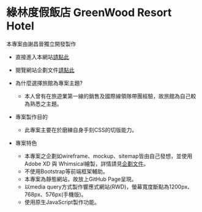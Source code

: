 # 綠林度假飯店 GreenWood Resort Hotel 
本專案由謝昌晉獨立開發製作
+ 直接進入本網站[請點此](https://hcc3860.github.io/personal_project/home.html)
+ 閱覽網站企劃文件[請點此](https://drive.google.com/file/d/1DpkWy4R3kOV5a8XvSbO_sEhwILv__0Pe/view)

+ 為什麼選擇旅館為專案主題?
  - 本人曾有在旅遊業第一線的銷售及國際線領隊帶團經驗，故旅館為自己較為熟悉之主題。
  
+ 專案製作目的
  - 此專案主要在於磨練自身手刻CSS的切版能力。
  
+ 專案特色
  - 本專案之企劃如wireframe、mockup、sitemap皆由自己發想，並使用Adobe XD 與 Whimsical繪製，詳情請見[企劃文件](https://drive.google.com/file/d/1DpkWy4R3kOV5a8XvSbO_sEhwILv__0Pe/view)。
  - 不使用Bootstrap等前端框架輔助。
  - 本專案為靜態網站，故放上GitHub Page呈現。
  - 以media query方式製作響應式網站(RWD)，螢幕寬度斷點為1200px、768px、576px(手機版)。
  - 使用原生JavaScript製作功能。

